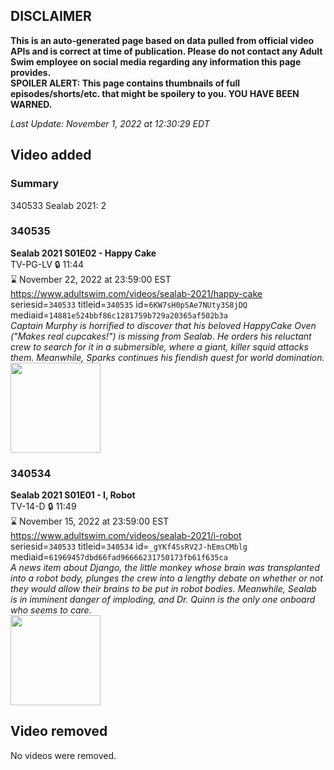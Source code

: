 ## DISCLAIMER
**This is an auto-generated page based on data pulled from official video APIs and is correct at time of publication. Please do not contact any Adult Swim employee on social media regarding any information this page provides.**  
**SPOILER ALERT: This page contains thumbnails of full episodes/shorts/etc. that might be spoilery to you. YOU HAVE BEEN WARNED.**  

_Last Update: November 1, 2022 at 12:30:29 EDT_
## Video added
### Summary
340533 Sealab 2021: 2  
### 340535
**Sealab 2021 S01E02 - Happy Cake**  
TV-PG-LV 🔒 11:44  
⌛ November 22, 2022 at 23:59:00 EST  
https://www.adultswim.com/videos/sealab-2021/happy-cake  
seriesid=`340533` titleid=`340535` id=`6KW7sH0pSAe7NUty3S8jDQ` mediaid=`14881e524bbf86c1281759b729a20365af502b3a`  
_Captain Murphy is horrified to discover that his beloved HappyCake Oven ("Makes real cupcakes!") is missing from Sealab. He orders his reluctant crew to search for it in a submersible, where a giant, killer squid attacks them. Meanwhile, Sparks continues his fiendish quest for world domination._  
<a href="https://media.cdn.adultswim.com/uploads/20200414/thumbnails/2_20414115536-sealab_002.jpg"><img src="https://media.cdn.adultswim.com/uploads/20200414/thumbnails/2_20414115536-sealab_002.jpg" height="144px" /></a>
### 340534
**Sealab 2021 S01E01 - I, Robot**  
TV-14-D 🔒 11:49  
⌛ November 15, 2022 at 23:59:00 EST  
https://www.adultswim.com/videos/sealab-2021/i-robot  
seriesid=`340533` titleid=`340534` id=`_gYKf4SsRV2J-hEmsCMblg` mediaid=`61969457dbd66fad96666231750173fb61f635ca`  
_A news item about Django, the little monkey whose brain was transplanted into a robot body, plunges the crew into a lengthy debate on whether or not they would allow their brains to be put in robot bodies. Meanwhile, Sealab is in imminent danger of imploding, and Dr. Quinn is the only one onboard who seems to care._  
<a href="https://media.cdn.adultswim.com/uploads/20200414/thumbnails/2_204141153552-sealab_001.jpg"><img src="https://media.cdn.adultswim.com/uploads/20200414/thumbnails/2_204141153552-sealab_001.jpg" height="144px" /></a>
## Video removed
No videos were removed.  
